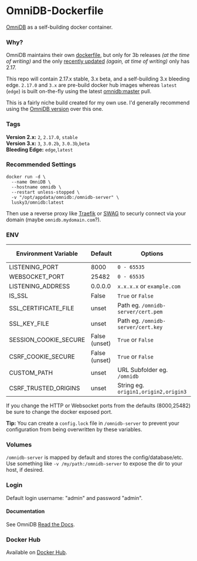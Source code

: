 # OmniDB-Dockerfile
[OmniDB](https://omnidb.org/) as a self-building docker container.

### Why?
OmniDB maintains their own [dockerfile](https://hub.docker.com/r/omnidbteam/omnidb), but only for 3b releases _(at the time of writing)_ and the only [recently updated](https://github.com/taivokasper/docker-omnidb) _(again, at time of writing)_ only has 2.17.  
  
This repo will contain 2.17.x stable, 3.x beta, and a self-building 3.x bleeding edge. `2.17.0` and `3.x` are pre-build docker hub images whereas `latest` (`edge`) is built on-the-fly using the latest [omnidb:master](https://github.com/OmniDB/OmniDB) pull.
  
This is a fairly niche build created for my own use. I'd generally recommend using the [OmniDB version](https://hub.docker.com/r/omnidbteam/omnidb) over this one.

### Tags
**Version 2.x:** `2`, `2.17.0`, `stable`  
**Version 3.x:** `3`, `3.0.2b`, `3.0.3b`,`beta`  
**Bleeding Edge:** `edge`,`latest`

### Recommended Settings
```
docker run -d \
  --name OmniDB \
  --hostname omnidb \
  --restart unless-stopped \
  -v "/opt/appdata/omnidb:/omnidb-server" \
  lusky3/omnidb:latest
```
  
Then use a reverse proxy like [Traefik](https://github.com/traefik/traefik) or [SWAG](https://github.com/linuxserver/docker-swag) to securly connect via your domain (maybe `omnidb.mydomain.com`?).

### ENV

| Environment Variable | Default | Options | Applicable Version |  
| ---- | ----- | ---- | ----- |
| LISTENING_PORT | 8000 | `0 - 65535` | `2.x`, `3.x` |
| WEBSOCKET_PORT | 25482 | `0 - 65535` | `2.x` |
| LISTENING_ADDRESS | 0.0.0.0 | `x.x.x.x` or `example.com` | `2.x`, `3.x` |  
| IS_SSL | False | `True` or `False` | `2.x`, `3.x` |  
| SSL_CERTIFICATE_FILE | unset | Path eg. `/omnidb-server/cert.pem` | `2.x`, `3.x` |
| SSL_KEY_FILE | unset | Path eg. `/omnidb-server/cert.key` | `2.x`, `3.x` |
| SESSION_COOKIE_SECURE | False (unset) | `True` or `False` | `3.x` |
| CSRF_COOKIE_SECURE | False (unset) | `True` or `False` | `3.x` |
| CUSTOM_PATH | unset | URL Subfolder eg. `/omnidb` | `3.x` |
| CSRF_TRUSTED_ORIGINS | unset | String eg. `origin1,origin2,origin3` | `2.x` |

  
If you change the HTTP or Websocket ports from the defaults (8000,25482) be sure to change the docker exposed port.
  
**Tip:** You can create a `config.lock` file in `/omnidb-server` to prevent your configuration from being overwritten by these variables.

### Volumes
`/omnidb-server` is mapped by default and stores the config/database/etc.  
Use something like `-v /my/path:/omnidb-server` to expose the dir to your host, if desired.

### Login
Default login username: "admin" and password "admin".

#### Documentation
See OmniDB [Read the Docs](https://omnidb.readthedocs.io/en/latest/).

### Docker Hub
Available on [Docker Hub](https://hub.docker.com/repository/docker/lusky3/omnidb).
